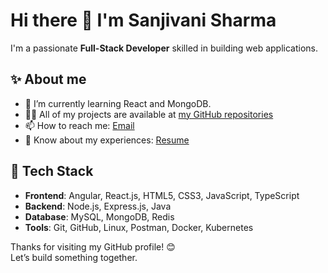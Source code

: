 # Hi there 👋 I'm Sanjivani Sharma

I'm a passionate **Full-Stack Developer** skilled in building web applications.

## ✨ About me
- 🌱 I’m currently learning React and MongoDB.
- 👨‍💻 All of my projects are available at [my GitHub repositories](https://github.com/sanjivanisharma?tab=repositories)
- 📫 How to reach me: [Email](mailto:sanjivanisharma01@gmail.com)
- 📄 Know about my experiences: [Resume](https://drive.google.com/file/d/1vwD9obQtKGBShREMz9ThQ6dnjgpVaq-h/view?usp=sharing)

## 🚀 Tech Stack
- **Frontend**: Angular, React.js, HTML5, CSS3, JavaScript, TypeScript
- **Backend**: Node.js, Express.js, Java
- **Database**: MySQL, MongoDB, Redis
- **Tools**: Git, GitHub, Linux, Postman, Docker, Kubernetes

Thanks for visiting my GitHub profile! 😊  
Let’s build something together.